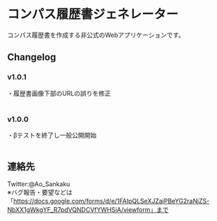 # コンパス履歴書ジェネレーター
コンパス履歴書を作成する非公式のWebアプリケーションです。
## Changelog
### v1.0.1<br>
・履歴書画像下部のURLの誤りを修正<br>
<br>
### v1.0.0<br>
・βテストを終了し一般公開開始<br>
<br>

## 連絡先
Twitter:@Ao_Sankaku<br>
※バグ報告・要望などは「https://docs.google.com/forms/d/e/1FAIpQLSeXJZaiPBeYG2raNjZS-NbXX1gWkgYF_R7pdVQNDCVfYWHSjA/viewform」まで<br>

